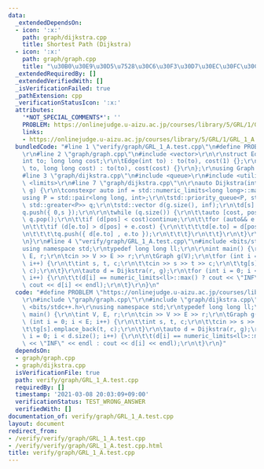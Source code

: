 ```yaml
---
data:
  _extendedDependsOn:
  - icon: ':x:'
    path: graph/dijkstra.cpp
    title: Shortest Path (Dijkstra)
  - icon: ':x:'
    path: graph/graph.cpp
    title: "\u30B0\u30E9\u30D5\u7528\u30C6\u30F3\u30D7\u30EC\u30FC\u30C8"
  _extendedRequiredBy: []
  _extendedVerifiedWith: []
  _isVerificationFailed: true
  _pathExtension: cpp
  _verificationStatusIcon: ':x:'
  attributes:
    '*NOT_SPECIAL_COMMENTS*': ''
    PROBLEM: https://onlinejudge.u-aizu.ac.jp/courses/library/5/GRL/1/GRL_1_A
    links:
    - https://onlinejudge.u-aizu.ac.jp/courses/library/5/GRL/1/GRL_1_A
  bundledCode: "#line 1 \"verify/graph/GRL_1_A.test.cpp\"\n#define PROBLEM \"https://onlinejudge.u-aizu.ac.jp/courses/library/5/GRL/1/GRL_1_A\"\
    \r\n#line 2 \"graph/graph.cpp\"\n#include <vector>\r\n\r\nstruct Edge {\r\n\t\
    int to; long long cost;\r\n\tEdge(int to) : to(to), cost(1) {};\r\n\tEdge(int\
    \ to, long long cost) : to(to), cost(cost) {}\r\n};\r\nusing Graph = vector<vector<Edge>>;\n\
    #line 3 \"graph/dijkstra.cpp\"\n#include <queue>\r\n#include <utility>\r\n#include\
    \ <limits>\r\n#line 7 \"graph/dijkstra.cpp\"\n\r\nauto Dijkstra(int s, Graph&\
    \ g) {\r\n\tconstexpr auto inf = std::numeric_limits<long long>::max();\r\n\t\
    using P = std::pair<long long, int>;\r\n\tstd::priority_queue<P, std::vector<P>,\
    \ std::greater<P>> q;\r\n\tstd::vector d(g.size(), inf);\r\n\td[s] = 0;\r\n\t\
    q.push({ 0,s });\r\n\r\n\twhile (q.size()) {\r\n\t\tauto [cost, pos] = q.top();\
    \ q.pop();\r\n\t\tif (d[pos] < cost)continue;\r\n\t\tfor (auto&& e : g[pos]) {\r\
    \n\t\t\tif (d[e.to] > d[pos] + e.cost) {\r\n\t\t\t\td[e.to] = d[pos] + e.cost;\r\
    \n\t\t\t\tq.push({ d[e.to] , e.to });\r\n\t\t\t}\r\n\t\t}\r\n\t}\r\n\treturn d;\r\
    \n}\r\n#line 4 \"verify/graph/GRL_1_A.test.cpp\"\n#include <bits/stdc++.h>\r\n\
    using namespace std;\r\ntypedef long long ll;\r\n\r\nint main() {\r\n\tint V,\
    \ E, r;\r\n\tcin >> V >> E >> r;\r\n\tGraph g(V);\r\n\tfor (int i = 0; i < E;\
    \ i++) {\r\n\t\tint s, t, c;\r\n\t\tcin >> s >> t >> c;\r\n\t\tg[s].emplace_back(t,\
    \ c);\r\n\t}\r\n\tauto d = Dijkstra(r, g);\r\n\tfor (int i = 0; i < d.size();\
    \ i++) {\r\n\t\t(d[i] == numeric_limits<ll>::max() ? cout << \"INF\" << endl :\
    \ cout << d[i] << endl);\r\n\t}\r\n}\n"
  code: "#define PROBLEM \"https://onlinejudge.u-aizu.ac.jp/courses/library/5/GRL/1/GRL_1_A\"\
    \r\n#include \"graph/graph.cpp\"\r\n#include \"graph/dijkstra.cpp\"\r\n#include\
    \ <bits/stdc++.h>\r\nusing namespace std;\r\ntypedef long long ll;\r\n\r\nint\
    \ main() {\r\n\tint V, E, r;\r\n\tcin >> V >> E >> r;\r\n\tGraph g(V);\r\n\tfor\
    \ (int i = 0; i < E; i++) {\r\n\t\tint s, t, c;\r\n\t\tcin >> s >> t >> c;\r\n\
    \t\tg[s].emplace_back(t, c);\r\n\t}\r\n\tauto d = Dijkstra(r, g);\r\n\tfor (int\
    \ i = 0; i < d.size(); i++) {\r\n\t\t(d[i] == numeric_limits<ll>::max() ? cout\
    \ << \"INF\" << endl : cout << d[i] << endl);\r\n\t}\r\n}"
  dependsOn:
  - graph/graph.cpp
  - graph/dijkstra.cpp
  isVerificationFile: true
  path: verify/graph/GRL_1_A.test.cpp
  requiredBy: []
  timestamp: '2021-03-08 20:03:09+09:00'
  verificationStatus: TEST_WRONG_ANSWER
  verifiedWith: []
documentation_of: verify/graph/GRL_1_A.test.cpp
layout: document
redirect_from:
- /verify/verify/graph/GRL_1_A.test.cpp
- /verify/verify/graph/GRL_1_A.test.cpp.html
title: verify/graph/GRL_1_A.test.cpp
---
```


